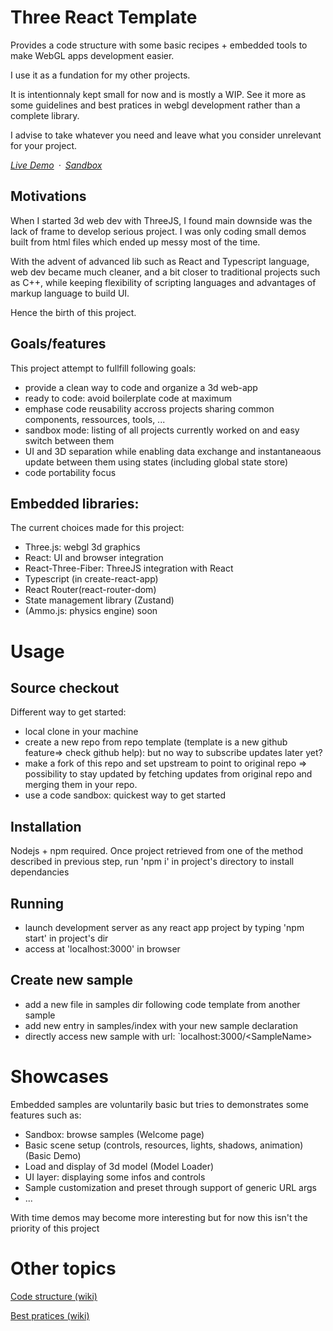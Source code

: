 # Three React Template

Provides a code structure with some basic recipes + embedded tools to make WebGL apps development easier.

I use it as a fundation for my other projects. 

It is intentionnaly kept small for now and is mostly a WIP. 
See it more as some guidelines and best pratices in webgl development rather than a complete library.

I advise to take whatever you need and leave what you consider unrelevant for your project.


*[Live Demo](https://etienne1911.github.io/three-react-template/)&ensp;&middot;&ensp;[Sandbox](https://codesandbox.io/embed/github/etienne1911/three-react-template/tree/master/?fontsize=14&initialpath=three-react-template%2F&theme=dark&view=preview)*

## Motivations

When I started 3d web dev with ThreeJS, I found main downside was the lack of frame to develop serious project.
I was only coding small demos built from html files which ended up messy most of the time.

With the advent of advanced lib such as React and Typescript language, web dev became much cleaner, and a bit closer to traditional projects such as C++, 
while keeping flexibility of scripting languages and advantages of markup language to build UI.

Hence the birth of this project.

## Goals/features
This project attempt to fullfill following goals:
- provide a clean way to code and organize a 3d web-app
- ready to code: avoid boilerplate code at maximum 
- emphase code reusability accross projects sharing common components, ressources, tools, ...
- sandbox mode: listing of all projects currently worked on and easy switch between them
- UI and 3D separation while enabling data exchange and instantaneaous update between them using states (including global state store) 
- code portability focus

## Embedded libraries:
The current choices made for this project:

- Three.js: webgl 3d graphics
- React: UI and browser integration
- React-Three-Fiber: ThreeJS integration with React
- Typescript (in create-react-app)
- React Router(react-router-dom)
- State management library (Zustand)
- (Ammo.js: physics engine) soon

# Usage

## Source checkout

Different way to get started:

- local clone in your machine
- create a new repo from repo template (template is a new github feature=> check github help): 
but no way to subscribe updates later yet?
- make a fork of this repo and set upstream to point to original repo => possibility to stay updated by fetching updates from original repo and merging them in your repo.
- use a code sandbox: quickest way to get started

## Installation

Nodejs + npm required. 
Once project retrieved from one of the method described in previous step, 
run 'npm i' in project's directory to install dependancies

## Running

- launch development server as any react app project by typing 'npm start' in project's dir
- access at 'localhost:3000' in browser

## Create new sample 

- add a new file in samples dir following code template from another sample
- add new entry in samples/index with your new sample declaration
- directly access new sample with url: `localhost:3000/\<SampleName>

# Showcases

Embedded samples are voluntarily basic but tries to demonstrates some features such as:

- Sandbox: browse samples (Welcome page)
- Basic scene setup (controls, resources, lights, shadows, animation) (Basic Demo)
- Load and display of 3d model (Model Loader)
- UI layer: displaying some infos and controls
- Sample customization and preset through support of generic URL args
- ... 

With time demos may become more interesting but for now this isn't the priority of this project

# Other topics

[Code structure (wiki)](https://github.com/etienne1911/three-react-template/wiki/Organization)

[Best pratices (wiki)](https://github.com/etienne1911/three-react-template/wiki/Guidelines)
